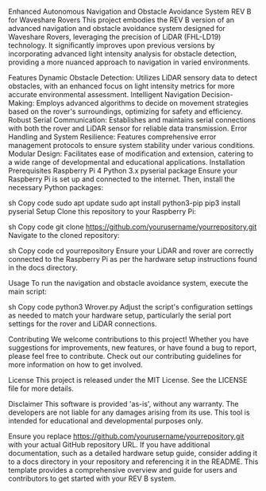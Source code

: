 Enhanced Autonomous Navigation and Obstacle Avoidance System REV B for Waveshare Rovers
This project embodies the REV B version of an advanced navigation and obstacle avoidance system designed for Waveshare Rovers, leveraging the precision of LiDAR (FHL-LD19) technology. It significantly improves upon previous versions by incorporating advanced light intensity analysis for obstacle detection, providing a more nuanced approach to navigation in varied environments.

Features
Dynamic Obstacle Detection: Utilizes LiDAR sensory data to detect obstacles, with an enhanced focus on light intensity metrics for more accurate environmental assessment.
Intelligent Navigation Decision-Making: Employs advanced algorithms to decide on movement strategies based on the rover's surroundings, optimizing for safety and efficiency.
Robust Serial Communication: Establishes and maintains serial connections with both the rover and LiDAR sensor for reliable data transmission.
Error Handling and System Resilience: Features comprehensive error management protocols to ensure system stability under various conditions.
Modular Design: Facilitates ease of modification and extension, catering to a wide range of developmental and educational applications.
Installation
Prerequisites
Raspberry Pi 4
Python 3.x
pyserial package
Ensure your Raspberry Pi is set up and connected to the internet. Then, install the necessary Python packages:

sh
Copy code
sudo apt update
sudo apt install python3-pip
pip3 install pyserial
Setup
Clone this repository to your Raspberry Pi:

sh
Copy code
git clone https://github.com/yourusername/yourrepository.git
Navigate to the cloned repository:

sh
Copy code
cd yourrepository
Ensure your LiDAR and rover are correctly connected to the Raspberry Pi as per the hardware setup instructions found in the docs directory.

Usage
To run the navigation and obstacle avoidance system, execute the main script:

sh
Copy code
python3 Wrover.py
Adjust the script's configuration settings as needed to match your hardware setup, particularly the serial port settings for the rover and LiDAR connections.

Contributing
We welcome contributions to this project! Whether you have suggestions for improvements, new features, or have found a bug to report, please feel free to contribute. Check out our contributing guidelines for more information on how to get involved.

License
This project is released under the MIT License. See the LICENSE file for more details.

Disclaimer
This software is provided 'as-is', without any warranty. The developers are not liable for any damages arising from its use. This tool is intended for educational and developmental purposes only.

Ensure you replace https://github.com/yourusername/yourrepository.git with your actual GitHub repository URL. If you have additional documentation, such as a detailed hardware setup guide, consider adding it to a docs directory in your repository and referencing it in the README. This template provides a comprehensive overview and guide for users and contributors to get started with your REV B system.

